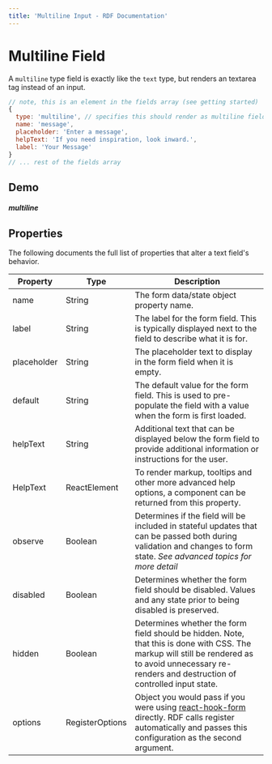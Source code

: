```yaml
---
title: 'Multiline Input - RDF Documentation'
---
```


# Multiline Field

A `multiline` type field is exactly like the `text` type, but renders an textarea tag instead of an input.

```js
// note, this is an element in the fields array (see getting started)
{
  type: 'multiline', // specifies this should render as multiline field
  name: 'message',
  placeholder: 'Enter a message',
  helpText: 'If you need inspiration, look inward.',
  label: 'Your Message'
}
// ... rest of the fields array

```

## Demo

##### multiline

## Properties

The following documents the full list of properties that alter a text field's behavior.

| Property   | Type | Description |
|--|--|--|
| name       | String | The form data/state object property name. |
| label      | String | The label for the form field. This is typically displayed next to the field to describe what it is for. |
| placeholder | String | The placeholder text to display in the form field when it is empty.                                                                                                                                                                                                                                                                         |
| default    | String | The default value for the form field. This is used to pre-populate the field with a value when the form is first loaded.                                                                                                                                                          |
| helpText   | String | Additional text that can be displayed below the form field to provide additional information or instructions for the user.                                                                                                                                                                                                                      |
| HelpText   | ReactElement | To render markup, tooltips and other more advanced help options, a component can be returned from this property.                                                                                                                                                                                              |
| observe    | Boolean | Determines if the field will be included in stateful updates that can be passed both during validation and changes to form state. *See advanced topics for more detail*                                                                                                                                                                                     |
| disabled   | Boolean | Determines whether the form field should be disabled. Values and any state prior to being disabled is preserved.                                                                                                                                                                                   |
| hidden     | Boolean | Determines whether the form field should be hidden. Note, that this is done with CSS. The markup will still be rendered as to avoid unnecessary re-renders and destruction of controlled input state.                                                                                                                    |
| options    | RegisterOptions  | Object you would pass if you were using [react-hook-form](https://react-hook-form.com/api/useform/register) directly. RDF calls register automatically and passes this configuration as the second argument.
